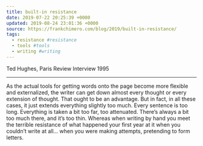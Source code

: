 ```yaml
---
title: built-in resistance
date: 2019-07-22 20:25:39 +0000
updated: 2019-08-24 23:01:36 +0000
source: https://frankchimero.com/blog/2019/built-in-resistance/
tags:
  - resistance #resistance
  - tools #tools
  - writing #writing
---
```

Ted Hughes, Paris Review Interview 1995
* * *

As the actual tools for getting words onto the page become more flexible and externalized, the writer can get down almost every thought or every extension of thought. That ought to be an advantage. But in fact, in all these cases, it just extends everything slightly too much. Every sentence is too long. Everything is taken a bit too far, too attenuated. There’s always a bit too much there, and it’s too thin. Whereas when writing by hand you meet the terrible resistance of what happened your first year at it when you couldn’t write at all… when you were making attempts, pretending to form letters.